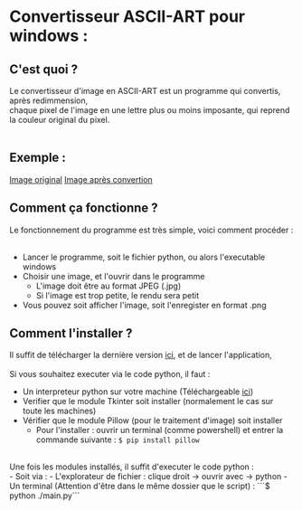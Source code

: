 # Convertisseur ASCII-ART pour windows :

## C'est quoi ?

Le convertisseur d'image en ASCII-ART est un programme qui convertis, après redimmension, <br>
chaque pixel de l'image en une lettre plus ou moins imposante, qui reprend la couleur original du pixel.<br><br>

## Exemple :
[Image original](https://github.com/HookSandeer/ASCII-Art/blob/main/Asset/before.jpg "photo")
[Image après convertion](https://github.com/HookSandeer/ASCII-Art/blob/main/Asset/after.png "photo")
## Comment ça fonctionne ?

Le fonctionnement du programme est très simple, voici comment procéder :
<br>
<br>
- Lancer le programme, soit le fichier python, ou alors l'executable windows
- Choisir une image, et l'ouvrir dans le programme
    - L'image doit être au format JPEG (.jpg)
    - Si l'image est trop petite, le rendu sera petit
- Vous pouvez soit afficher l'image, soit l'enregister en format .png

## Comment l'installer ?

Il suffit de télécharger la dernière version [ici](https://github.com/HookSandeer/ASCII-Art/releases), et de lancer l'application,
<br>
<br>
Si vous souhaitez executer via le code python, il faut :
- Un interpreteur python sur votre machine (Téléchargeable [ici](https://www.python.org/downloads/))
- Verifier que le module Tkinter soit installer (normalement le cas sur toute les machines)
- Vérifier que le module Pillow (pour le traitement d'image) soit installer
    - Pour l'installer : ouvrir un terminal (comme powershell) et entrer la commande suivante :
```$ pip install pillow```
<br>
Une fois les modules installés, il suffit d'executer le code python :
<br>
- Soit via : 
    - L'explorateur de fichier : clique droit -> ouvrir avec -> python
    - Un terminal (Attention d'être dans le même dossier que le script) :
```$ python ./main.py```
